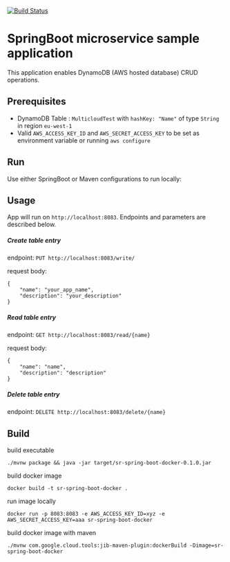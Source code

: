 [![Build Status](http://159.65.143.184:8080/buildStatus/icon?job=springboot-dynamodb)](http://159.65.143.184:8080/job/springboot-dynamodb/)
# SpringBoot microservice sample application
This application enables DynamoDB (AWS hosted database) CRUD operations.

## Prerequisites
* DynamoDB Table : `MulticloudTest` with `hashKey: "Name"` of type `String` in region `eu-west-1`
* Valid `AWS_ACCESS_KEY_ID` and `AWS_SECRET_ACCESS_KEY` to be set as environment variable or running `aws configure`

## Run
Use either SpringBoot or Maven configurations to run locally:

## Usage
App will run on `http://localhost:8083`. Endpoints and parameters are described below.

##### Create table entry
endpoint:
`PUT http://localhost:8083/write/`

request body:
```
{
    "name": "your_app_name",
    "description": "your_description"
}
```

##### Read table entry
endpoint:
`GET http://localhost:8083/read/{name}`

request body:
```
{
    "name": "name",
    "description": "description"
}
```

##### Delete table entry
endpoint:
`DELETE http://localhost:8083/delete/{name}`


## Build 
build executable
```shell script
./mvnw package && java -jar target/sr-spring-boot-docker-0.1.0.jar
```
build docker image
```shell script
docker build -t sr-spring-boot-docker .
```
run image locally
```shell script
docker run -p 8083:8083 -e AWS_ACCESS_KEY_ID=xyz -e AWS_SECRET_ACCESS_KEY=aaa sr-spring-boot-docker
```

build docker image with maven
```shell script
./mvnw com.google.cloud.tools:jib-maven-plugin:dockerBuild -Dimage=sr-spring-boot-docker
```